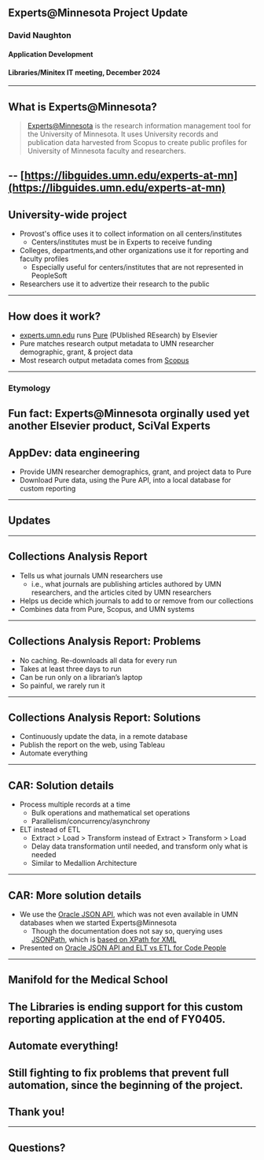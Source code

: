 ## Experts@Minnesota Project Update
### David Naughton
#### Application Development
#### Libraries/Minitex IT meeting, December 2024
---
## What is Experts@Minnesota?

> [Experts@Minnesota](https://experts.umn.edu) is the research information management tool for the 
> University of Minnesota. It uses University records and publication data
> harvested from Scopus to create public profiles for University of Minnesota
> faculty and researchers.

-- [https://libguides.umn.edu/experts-at-mn](https://libguides.umn.edu/experts-at-mn)
---
## University-wide project

* Provost's office uses it to collect information on all centers/institutes
  * Centers/institutes must be in Experts to receive funding
* Colleges, departments,and other organizations use it for reporting and faculty profiles
  * Especially useful for centers/institutes that are not represented in PeopleSoft
* Researchers use it to advertize their research to the public
---
## How does it work?

* [experts.umn.edu](https://experts.umn.edu) runs [Pure](https://www.elsevier.com/products/pure) (PUblished REsearch) by Elsevier
* Pure matches research output metadata to UMN researcher demographic, grant, & project data
* Most research output metadata comes from [Scopus](https://www.elsevier.com/products/scopus)
---
### Etymology

Fun fact: Experts@Minnesota orginally used yet another Elsevier product, SciVal Experts
---
## AppDev: data engineering

* Provide UMN researcher demographics, grant, and project data to Pure
* Download Pure data, using the Pure API, into a local database for custom reporting
---
## Updates
---
## Collections Analysis Report

* Tells us what journals UMN researchers use
  * i.e., what journals are publishing articles authored by UMN researchers, and the articles cited by UMN researchers
* Helps us decide which journals to add to or remove from our collections
* Combines data from Pure, Scopus, and UMN systems
---
## Collections Analysis Report: Problems

* No caching. Re-downloads all data for every run
* Takes at least three days to run
* Can be run only on a librarian’s laptop
* So painful, we rarely run it
---
## Collections Analysis Report: Solutions

* Continuously update the data, in a remote database
* Publish the report on the web, using Tableau
* Automate everything
---
## CAR: Solution details

* Process multiple records at a time
  * Bulk operations and mathematical set operations
  * Parallelism/concurrency/asynchrony
* ELT instead of ETL
  * Extract > Load > Transform instead of Extract > Transform > Load
  * Delay data transformation until needed, and transform only what is needed
  * Similar to Medallion Architecture
---
## CAR: More solution details

* We use the [Oracle JSON API](https://docs.oracle.com/en/database/oracle/oracle-database/21/adjsn/intro-to-json-data-and-oracle-database.html), which was not even available in UMN databases when we started Experts@Minnesota
  * Though the documentation does not say so, querying uses [JSONPath](https://datatracker.ietf.org/doc/html/rfc9535), which is [based on XPath for XML](https://goessner.net/articles/JsonPath/)
* Presented on [Oracle JSON API and ELT vs ETL for Code People](https://umnlibraries.github.io/oracle-json-api-2021-04/)
---
## Manifold for the Medical School

The Libraries is ending support for this custom reporting application at the end of FY0405.
---
## Automate everything!

Still fighting to fix problems that prevent full automation, since the beginning of the project.
---
## Thank you!
---
## Questions?
